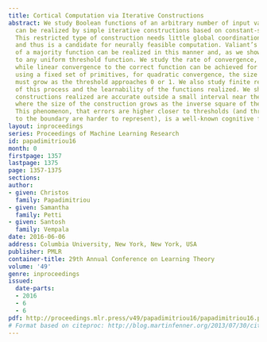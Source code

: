 ```yaml
---
title: Cortical Computation via Iterative Constructions
abstract: We study Boolean functions of an arbitrary number of input variables that
  can be realized by simple iterative constructions based on constant-size primitives.
  This restricted type of construction needs little global coordination or control
  and thus is a candidate for neurally feasible computation. Valiant’s construction
  of a majority function can be realized in this manner and, as we show, can be generalized
  to any uniform threshold function. We study the rate of convergence, finding that
  while linear convergence to the correct function can be achieved for any threshold
  using a fixed set of primitives, for quadratic convergence, the size of the primitives
  must grow as the threshold approaches 0 or 1. We also study finite realizations
  of this process and the learnability of the functions realized. We show that the
  constructions realized are accurate outside a small interval near the target threshold,
  where the size of the construction grows as the inverse square of the interval width.
  This phenomenon, that errors are higher closer to thresholds (and thresholds closer
  to the boundary are harder to represent), is a well-known cognitive finding.
layout: inproceedings
series: Proceedings of Machine Learning Research
id: papadimitriou16
month: 0
firstpage: 1357
lastpage: 1375
page: 1357-1375
sections: 
author:
- given: Christos
  family: Papadimitriou
- given: Samantha
  family: Petti
- given: Santosh
  family: Vempala
date: 2016-06-06
address: Columbia University, New York, New York, USA
publisher: PMLR
container-title: 29th Annual Conference on Learning Theory
volume: '49'
genre: inproceedings
issued:
  date-parts:
  - 2016
  - 6
  - 6
pdf: http://proceedings.mlr.press/v49/papadimitriou16/papadimitriou16.pdf
# Format based on citeproc: http://blog.martinfenner.org/2013/07/30/citeproc-yaml-for-bibliographies/
---
```

